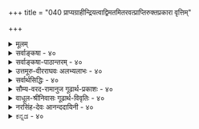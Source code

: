 +++
title = "040 प्राप्यग्राहीन्द्रियत्वाद्विमतमितरवत्प्राप्तिरुक्तप्रकारा वृत्तिम्"

+++
<details><summary>मूलम्</summary>

प्राप्यग्राहीन्द्रियत्वाद्विमतमितरवत्प्राप्तिरुक्तप्रकारा वृत्तिं दृष्टेर्निरुन्धे विरलपटनयादम्बुकाचादिरच्छः ।  
नो चेद्गृह्येत योग्यं सममिह निखिलं निष्फले छादकादौ स्थैर्ये तद्योग्यभावो न हि गलति समा सन्ततिस्त्वन्मतेऽपि ॥ ४० ॥
</details>

<details><summary>सर्वाङ्कषा - ४०</summary>

इन्द्रियाणि आप्यायकभूतद्वारा वस्तुना संबद्धानि गृह्णन्तीत्युक्तम् । अतः तानि **प्राप्यकारीणि** = प्राप्य स्वग्राह्यवस्तुना सह संबध्य **कारीणि** = **कार्यकारीणि** = ज्ञानजनकानि इति सिद्धम् । बौद्धास्तु चक्षुरिन्द्रियम्, श्रोत्रेन्द्रियं द्वयमात्रम् अप्राप्यकारि, इतराणि तु प्राप्यकारीणि इति वदन्ति । न हि चक्षुरिन्द्रियस्य बहिर्विद्यमानस्य च वस्तुनः कश्चन संबन्धो दृश्यते । आप्यायकभूतद्वारा संबन्धोऽस्तीति कथनं प्रतारणमात्रम् । साक्षात् संबन्धस्याभावे, परंपरासंबन्धस्य नियामकत्वे परंपरया सर्वं संबद्धमिति सर्वग्रहणप्रसङ्गः । अतः चक्षुरिन्द्रियं न प्राप्यकारि, किन्तु **अप्राप्यकारि** = असंबध्य ज्ञानज्ञानकम् । एवं श्रोत्रेन्द्रियमपि । एतत्तु समनन्तरश्लोके विचार्यते । ननु यदि चक्षुरिन्द्रियम् अप्राप्यकारि, तर्हि पृष्ठदेशस्थम्, कुड्यादिना व्यवहितं सर्वमपि चक्षुरिन्द्रियं गृह्णीयात् इति चेत्, न, चक्षुराभिमुख्यस्य प्रयोजकत्वात् । न ह्याभिमुख्यमात्रं संबन्धरूपं भवेत्, अन्धानां पुरतः वस्तुनस्सत्त्वेऽपि अग्रहणात्, नैरन्तर्यस्यैव संबन्धरूपत्वात् । नैरन्तर्यं तु विषयचक्षुरिन्द्रिययोः कदापि न 



T 

40. 

[[83]]

[ इन्द्रियाणां प्राप्यकारित्वम् ] 

प्राप्यग्राहीन्द्रियत्वात् विमतमितरवत् प्राप्तिरुक्तप्रकारा, 

वृत्तिं दृष्टेर्न रुन्धे विरलपटनयादम्बुकाचादिरच्छः । 

नो चेत् गृह्येत योग्यं सममिह निखिलं निष्फले छादकादौ 



स्थैर्ये तद्योग्यभावो न हि गलति, समा सन्ततिस्त्वन्मतेऽपि ॥40॥ 

संभवि, चक्षुष एवाघातप्रसङ्गात् । अतः चक्षुरिन्द्रियमप्राप्यकारि इति मतं निराकरोति - प्राप्यग्राहीत्यादि । **विमतम्** = चक्षुरिन्द्रियॅम् प्राप्यकारि, इन्द्रियत्वात्, **इतरवत्** = त्वगादीन्द्रियवत् । न हि त्वगिन्द्रियं स्वासंबद्धं गृह्णाति । तद्वदेव चक्षुरिन्द्रियमपि स्वासंबद्धं कथं गृह्णीयात् ? अतः चक्षुरिन्द्रियं प्राप्यकारि ॥ 

ननु त्वन्मते वैशेषिकमत इव चक्षुषः तैजसत्वानङ्गीकारात्, प्रसरणं न संभवि । कथं तर्हि विषयेण संबन्धः? चक्षुरिन्द्रियाप्यायकभूतस्य तेजसः प्रसरणसत्त्वात्, तद्द्वारा विषयसंबन्धः प्रत्यक्षकारणं भवति इति चेत्; परंपरासंबन्धस्य प्रत्यक्षनियामकत्वेऽनियमप्रसङ्गस्य कथितत्वात् । अतः चक्षुषः कथं प्राप्यकारित्वमित्यत्राह - प्राप्तिरित्यादि । प्राप्तिर्नाम, **उक्तप्रकारा** = वृत्तिराप्यायनार्थैर्भूतैः जातः प्रसर्प एव विषयेन्द्रियसंबन्धपदस्यार्थः पूर्वश्लोके उक्तः । तथा च नायं परंपरासंबन्धः, किन्तु विलक्षणः इन्द्रियवृत्तिरूपः पदार्थः । अतः साक्षात्संबन्ध एव सः इति भावः । ननु जलान्तर्विद्यमानं वस्तु चक्षुषा गृह्यते । एवं स्वच्छस्फटिकादिना अन्तरितं वस्त्वपि चक्षुषा गृह्यते । अत्र आप्यायकभूतस्य तेजसः प्रसरणं कथं भवेत् । स्पर्शवतां द्रव्याणां सप्रतिघत्वनियमात् जलान्तः, स्फटिकान्तर्वा तेजसः प्रसरणासंभवादित्यत्राह - वृत्तिमित्यादि । **अच्छः** = स्वच्छः **अम्बुकाचादिः** =जलंब् स्फटिकादिश्च, विरलपटनयात् विरलतन्तुसंयोगजन्यवस्त्रन्यायेन **दृष्टेः** = चक्षुरिन्द्रियस्य **वृतिं** = वृत्त्याख्यं चक्षुर्व्यापारम्, न रुन्धेन प्रतिरुणद्धि । यत्र वस्त्रे तन्तुसंयोगाः नातिनिबिडा भवन्ति, तादृशं वस्त्रं सूर्यप्रकाशादिकं न संपूर्णतया प्रतिरुणद्धीति प्रत्यक्षसिद्धम् । तद्वत् जलादावपि तेजःप्रसरणं नासंभवि । किं बहुना ! अतिरिक्तावयविवादे, अवयवावयविनोः स्पर्शवत्त्वेऽपि एकदेशावच्छेदेनावस्थानं सप्रतिघत्वाभावश्च अङ्गीक्रियते । अनुभवानुरोधात्तथात्वमित्यादिकं प्रकृतेऽपि समानम् । प्रतप्ते जले औष्ण्योपलब्ध्या, तेजःकणानां सूक्ष्माणां जले प्रवेशस्यावश्यकत्वाज्जलादौ आप्यायकतेजः प्रसरणे विरोधाभावात् । स्फटिकद्रव्यं तु विलक्षणं प्रकाशप्रसरणं न प्रतिरुणद्धीति वस्तुस्वभावाधीनम् । अतः इन्द्रियवृत्तेः प्रसरणस्य नासंभवः ॥ 

एवमनङ्गीकारेऽनिष्टमापादयति – नो चेदित्यादि । नो **चेत्** = यदि चक्षुरिन्द्रियम् अप्राप्यकार्येव स्यात् तदा, **इह** =अस्मिन् विषये **छादकादौ** = आच्छादककुड्यादौ **निष्फले** = प्रत्यक्षनिरोधनाक्ष सति **योग्यम्** = चक्षुर्ग्रहणयोग्यंम् **निखिलम्** = समस्तमपि **समम्** = युगपदेव गृह्येत । यदि चक्षुरिन्द्रियम् अप्राप्यकारि, तर्हि पृष्ठभागस्थितमपि गृह्णीयात् । आभिमुख्यमावश्यकमित्युक्तं किं विस्मृतमिति चेत्, तर्हि; चक्षुषः पुरतः विद्यमानस्य, कुड्यादिना, कवाटादिना वा आच्छादने जातेऽपि आभिमुख्यस्यानपायात् अग्रहणं न समर्थयितुं शक्यम् । सिद्धान्ते तु इन्द्रियवृत्तेः तैः निरोधात् न ग्रहणम् । तन्मते तु आभिमुख्यमात्रस्यैव प्रयोजकत्वेनाग्रहणं

[[84]]

I 

न सूपपादम् । अतः चक्षुरिन्द्रियमपि प्राप्यकार्येव । अथवा **समम्** = चक्षुषः पुरतो विद्यमानं पिहितम् अपिहितं द्वयमपि समानतया गृह्येत, आभिमुख्यस्यानपायात् । ननु तत्तद्योग्यतैव तत्तदिन्द्रियग्रहणे हेतुरिति वदतां भवतामिव, कवाटादिना पिधाने योग्यतैव नश्यतीति वदामः । अतः समं न गृह्येतेति नानुपपत्तिरिति चेत्, योग्यता यदि नष्टा, तर्हि पुनः कवाटोद्घाटने कथं गृह्येत ? वस्तूनां क्षणिकत्वात्, तत्तत्क्षणे योग्यतायाः नाशः, पुनरुत्पत्तिर्वा संगच्छेतेति चेत्तत्राह - स्थैर्य इत्यादि । वस्तूनां क्षणिकत्वस्य पूर्वमेव निराकृतत्वेन स्थैर्यसिद्ध्या न तद्वक्तुं शक्यम् । वस्तूनां स्थैर्ये **तद्योग्यभावः** = तत्तदिन्द्रियग्रहणयोग्यत्वम्, न हि **गलति** =न ह्यपैति । अत एव वयं वस्तूनां क्षणिकत्वं वदाम इति चेत्, तत्तु निराकृतमित्युक्तम् । वैभवेनापि वदामः **त्वन्मतेऽपि** = क्षणिकवादेऽपि सन्ततिः **समा=सदृश्येव** = एकरूपैव । घटादेः मुद्गराघातादिना पूर्वघटसन्तानविसदृशसन्तानारंभः अङ्गीक्रियते । न ह्येवमत्र कवाटपिधानादिना चक्षुर्ग्रहणयोग्यघटसन्ताननाशपूर्वकं चक्षुर्ग्रहणायोग्यविसदृशघटक्षणारंभहेतुः कश्चिदृश्यते । न च कवाटपिधानक्रियैव विसदृशसन्तानारंभहेतुः स्यादिति वक्तुं शक्यम्; दूरे जायमानायाः क्रियायाः विषयस्य च संबन्धलेशस्याप्यभावात् । असंबध्यापि किञ्चित्कारित्वे अव्यवस्थाप्रसङ्गात् । पिधानापसरणे पुनरग्रहणप्रसङ्गात् । योग्यक्षणोत्पत्तिहेतोरन्यस्यादर्शनात् । दूरतो वर्तमानस्य पुरुषस्यापेक्षया यदि योग्यता नष्टा, तर्हि स एव विषयः समीपस्थेन तदानीमेव गृह्यते किल! तत् कथमुपपद्येत, योग्यताया नष्टत्वात् । पुरुषापेक्षयापि योग्यता यदि भिद्येत, तर्हि न किञ्चिदपि सुनिरूपं स्यात् । अतः चक्षुरिन्द्रियस्य प्राप्यग्राहित्वाङ्गीकारमन्तरा निर्वाहासंभवात् चक्षुरिन्द्रियमपि प्राप्यग्राहि ॥ 

वस्तुतस्तु - 'प्राप्यकारीणि' इत्यस्य इन्द्रियं स्वयं वा आप्यायकभूतद्वारा वा विषयेण संबद्धं सत् विषयं गृह्णाति इत्येवार्थः बौद्धानां विवक्षितः । घ्राणरसनत्वगिन्द्रियाणि हि स्वसंबद्धानेव विषयान् गृह्णन्तीत्यनुभवसिद्धम् । अतस्तानि प्राप्यकारीणि । परन्तु घ्राणादीनि विषयदेशं प्रति न गच्छन्ति, किन्तु विषया एवेन्द्रियदेशमागत्येन्द्रियसंबद्धा भवन्ति । एतादृशो विषयसंबन्धः चक्षुः श्रोत्रयोरपि समानः अथापि प्रतिफलनरूपस्संबन्धः चक्षुरिन्द्रिये, न तु साक्षाद्विषयसंबन्धः असंभवात् । श्रोत्रेन्द्रियमपि उत्पन्नं शब्दं तथैव न गृह्णाति । वीचीतरङ्गन्यायेन स्वदेशमागतं तत्सदृशमेव शब्दं गृह्णातीत्यभिप्रायेण तयोः अप्राप्यकारित्वम् उच्यते तैः, न तु विषयसंबन्धमन्तरैव चक्षुः श्रोत्रे स्वविषयं गृह्णीत इत्यर्थः । शब्दः दूरे उत्पन्नः वीचीतरङ्गन्यायेन श्रोत्रदेशमागतः श्रोत्रसंबद्धः तेन गृह्यते । एवं चक्षुरिन्द्रियमपि, बहिः अप्रसरदेव छायारूपेणागतं विषयं गह्णाति । एतदर्थमेव विषयाभिमुख्यमपेक्ष्यते । कुड्यादिना व्यवधाने छायापतनस्यासंभवान्न ग्रहणम् । अतश्च अप्राप्यकारि इत्यस्यासंबद्ध्य कारीति नार्थः । किन्तु बहिः अप्रसृत्य करोतीतिमात्रमर्थः । नवीनभौतिकविज्ञानमप्येवमेव वदतीति ज्ञेयम् । आचार्यैस्तर्हि कथमेवमभिधानमिति चेत्, आचार्याः खलु अद्यतन - भौतिकविज्ञानिन इव भौतिकविज्ञानप्रयोगपरिशोधनादिभिर्नैतादृशानर्थान् निरूपयन्ति । किन्तु, तदानीन्तनसंप्रदायाद्यनुरोधेनैवैवं प्रतिपादयन्ति । अतश्च तदानीं बौद्धैरुक्तयोः प्रक्रिययोस्तदानीं तथात्वात्, तत्खण्डनपरन्यायवार्तिकाद्यनुरोधेन तथाभिधानमिति न कश्चन विरोधः ॥ ४० ॥
</details>


<details><summary>सर्वाङ्कषा-पाठान्तरम् - ४०</summary>

इन्द्रियाणि आप्यायकभूतद्वारा वस्तुना संबद्धानि गृह्णन्तीत्युक्तम्‌ । अतः तानि प्राप्यकारीणिच = प्राप्य स्वग्राह्यतस्तुना सह संबध्य कारीणि = कार्यकारीणि = ज्ञानजनकानि इति सिद्धम्‌ । बौद्धास्तु चक्षुरिन्द्रियम्‌, श्रोत्रेन्द्रियं द्वयमात्रम्‌ अप्राप्यकारि, इतराणि तु प्राप्यकारीणि इति वदन्ति । न हि चक्षुरिन्द्रियस्य बहिर्विद्यमानस्य च वस्तुनः कश्चन संबन्धो दृश्यते । आप्यायकभूतद्वारा संबन्धोऽस्तीति कथनं प्रतारणमात्रम्‌ । साक्षात्‌ संबन्धस्याभावे, परंपरासंबन्धस्य नियामकत्वे परंपरया सर्वं संबद्धमिति सर्वग्रहणप्रसङ्गः । अतः चक्षुरिन्द्रियं न प्राप्यकारि, किन्तु अप्राप्यकारि = असंबध्य ज्ञानज्ञानकम्‌ । एवं श्रोत्रेन्द्रियमपि । एतत्तु समनन्तरश्लोके विचार्यते । ननु यदि चक्षुरिन्द्रियम् अप्राप्यकारि, तर्हि पृष्ठदेशस्थम्‌, कुड्यादिना व्यवहितं सर्वमपि चक्षुरिन्द्रियं गृह्णीयात्‌ इति चेत्‌, न, चक्षुराभिमुख्यस्य प्रयोजकत्वात्‌ । न ह्याभिमुख्यमात्रं संबन्धरूपं भवेत्‌, अन्धानां पुरतः वस्तुनस्सत्त्वेऽपि अग्रहणात्‌, नैरन्तर्यस्यैव संबन्धरूपत्वात्‌ । नैरन्तर्यं तु विषयचक्षुरिन्द्रिययोः कदापि न संभवि, चक्षुष एवाघातप्रसङ्गात्‌ । अतः चक्षुरिन्द्रियमप्राप्यकारि इति मतं निराकरोति - प्राप्यग्राहीत्यादि । विमतम्‌ = चक्षुरिन्द्रियं प्राप्यकारि, इन्द्रियत्वात्‌, इतरवत्‌ = त्वगादीन्द्रियवत्‌ । न हि त्वगिन्द्रियं स्वासंबद्धं गृह्णाति । तद्वदेव चक्षुरिन्द्रियमपि स्वासंबद्धं कथं गृह्णीयात्‌? अतः चक्षुरिन्द्रियं प्राप्यकारि ॥   
ननु त्वन्मते वैशेषिकमत इव चक्षुषः तैजसत्वानङ्गीकारात्‌, प्रसरणं न संभवि । कथं तर्हि विषयेण संबन्धः? चक्षुरिन्द्रियाप्यायकभूतस्य तेजसः प्रसरणसत्त्वात्‌, तद्द्वारा विषयसंबन्धः प्रत्यक्षकारणं भवति इति चेत्‌; परंपरासंबन्धस्य प्रत्यक्षनियामकत्वेऽनियमप्रसङ्गस्य कथितत्वात्‌ । अतः चक्षुषः कथं प्राप्यकारित्वमित्यत्राह - प्राप्तिरित्यादि । प्राप्तिर्नाम, उक्तप्रकारा = वृत्तिराप्यायनार्थैर्भूतैः जातः प्रसर्प एव विषयेन्द्रियसंबन्धपदस्यार्थः पूर्वश्लोके उक्तः । तथा च नायं परंपरासंबन्धः, किन्तु विलक्षणः इन्द्रियवृत्तिरूपः पदार्थः । अतः साक्षात्संबन्ध एव सः इति भावः । ननु जलान्तर्विद्यमानं वस्तु चक्षुषा गृह्यते । एवं स्वच्छस्फटिकादिना अन्तरितं वस्त्वपि चक्षुषा गृह्यते । अत्र आप्यायकभूतस्य तेजसः प्रसरणं कथं भवेत्‌ । स्पर्शवतां द्रव्याणां सप्रतिघत्वनियमात्‌ जलान्तः, स्फटिकान्तर्वा तेजसः प्रसरणासंभवादित्यत्राह - वृत्तिमित्यादि । अच्छः = स्वच्छ: अम्बुकाचादिः = जलं स्फटिकादिश्च, विरलपटनयात्‌ विरलतन्तुसंयोगजन्यवस्त्रन्यायेन दृष्टेः = चक्षुरिन्द्रियस्य वृत्तिं = वृत्त्याख्यं चक्षुर्व्यापारम्‌, न रुन्धे = न प्रतिरुणद्धि । यत्र वस्त्रे तन्तुसंयोगाः नातिनिबिडा भवन्ति, तादृशं वस्त्रं सूर्यप्रकाशादिकं न संपूर्णतया प्रतिरुणद्धीति प्रत्यक्षसिद्धम्‌ । तद्वत् जलादावपि तेजःप्रसरणं नासंभवि । किं बहुना! अतिरिक्तावयविवादे, अवयवावयविनोः स्पर्शवत्त्वेऽपि एकदेशावच्छेदेनावस्थानं सप्रतिघत्वाभावश्च अङ्गीक्रियते । अुभवानुरोधात्तथात्वमित्यादिकं प्रकृतेऽपि समानम्‌ । प्रतप्ते जले औष्ण्योपलब्ध्या, तेजःकणानां सूक्ष्माणां जले प्रवेशस्यावश्यकत्वाज्जलादौ आप्यायकतेजःप्रसरणे विरोधाभावात्‌ । स्फटिकद्रव्यं तु विलक्षणं प्रकाशप्रसरणं न प्रतिरुणद्धीति वस्तुस्वभावाधीनम्‌ । अतः इन्द्रियवृत्तेः प्रसरणस्य नासंभवः ॥   
एवमनङ्गीकारेऽनिष्टमापादयति - नो चेदित्यादि । नो चेत्‌ = यदि चक्षुरिन्द्रियम्‌ अप्राप्यकार्येव स्यात्‌ तदा, इह = अस्मिन्‌ विषये छादकादौ = आच्छादककुड्यादौ निष्फले = प्रत्यक्षनिरोधनाक्षमे सति योग्यम्‌ = चक्षुर्ग्रहणयोग्यं निखिलम्‌ = समस्तमपि समम्‌ = युगपदेव गृह्येत । यदि चक्षुरिन्द्रियम्‌ अप्राप्यकारि, तर्हि पृष्ठभागस्थितमपि गृह्णीयात्‌ । आभिमुख्यमावश्यकमित्युक्तं किं विस्मृतमिति चेत्‌, तर्हि; चक्षुषः पुरतः विद्यमानस्य, कुड्यादिना, कवाटादिना वा आच्छादने जातेऽपि आभिगुख्यस्यानपायात्‌ अग्रहणं न समर्थयितुं शक्यम्‌ । सिद्धान्ते तु इन्द्रियवृत्तेः तैः निरोधात्‌ न ग्रहणम्‌ । तन्मते तु आभिमुख्यमात्रस्यैव प्रयोजकत्वेनाग्रहणं न सूपपादम्‌ । अतः चक्षुरिन्द्रियमपि प्राप्यकार्येव । अथवा समम्‌ = चक्षुषः पुरतो विद्यमानं पिहितम्‌ अपिहितं द्वयमपि समानतया गृह्येत, आभिमुख्यस्यानपायात्‌ । ननु तत्तद्योग्यतैव तत्तदिन्द्रियग्रहणे हेतुरिति वदतां भवतामिव, कवाटादिना पिधाने योग्यतैव नश्यतीति वदामः । अतः समं न गृह्येतेति नानुपपत्तिरिति चेत्‌, योग्यता यदि नष्टा, तर्हि पुनः कवाटोद्धाटने कथं गृह्येत? वस्तूनां क्षणिकत्वात्‌, तत्तत्क्षणे योग्यतायाः नाशः, पुनरुत्पत्तिर्वा संगच्छेतेति चेत्तत्राह - स्थैर्य इत्यादि । वस्तूनां क्षणिकत्वस्य पूर्वमेव निराकृतत्वेन स्थैर्यसिद्ध्या न तद्वक्तुं शक्यम्‌ । वस्तूनां स्थैर्ये तद्योग्यभावः = तत्तदिन्द्रियग्रहणयोग्यत्वम्‌, न हि गलति = न ह्यपैति । अत एव वयं वस्तूनां क्षणिकत्वं वदाम इति चेत्‌, तत्तु निराकृतमित्युक्तम्‌ । वैभवेनापि वदामः त्वन्मतेऽपि = क्षणिकवादेऽपि सन्ततिः समा = सदृश्येव = एकरूपैव । घटादेः मुद्गराघातादिना पूर्वघटसन्तानविसदृशसन्तानारंभः अङ्गीक्रियते । न ह्येवमत्र कवाटपिधानादिना चक्षुर्ग्रहणयोग्यघटसन्ताननाशपूर्वकं चक्षुर्ग्रहणायोग्यविसदृशघटक्षणारंभहेतुः कश्चिद्दृश्यते । न च कवाटपिधानक्रियैव विसदृशसन्तानारंभहेतुः स्यादिति वक्तुं शक्यम्‌; दूरे जायमानायाः क्रियायाः विषयस्य च संबन्धलेशस्याप्यभावात्‌ । असंबध्यापि किञ्चित्कारित्वे अव्यवस्थाप्रसङ्गात्‌ । पिधानापसरणे पुनरग्रहणप्रसङ्गात्‌ । योग्यक्षणोत्पत्तिहेतोरन्यस्यादर्शनात्‌ । दूरतो वर्तमानस्य पुरुषस्यापेक्षया यदि योग्यता नष्टा, तर्हि स एव विषयः समीपस्थेन तदानीमेव गृह्यते किल! तत्‌ कथमुपपद्येत, योग्यताया नष्टत्वात्‌ । पुरुषापेक्षयापि योग्यता यदि भिद्येत, तर्हि न किञ्चिदपि सुनिरूपं स्यात्‌ । अतः चक्षुरिन्द्रियस्य प्राप्यग्राहित्वाङ्गीकारमन्तरा निर्वाहासंभवात्‌ चक्षुरिन्द्रियमपि प्राप्यग्राहि ॥   
वस्तुतस्तु - 'प्राप्यकारीणि' इत्यस्य इन्द्रियं स्वयं वा आप्यायकभूतद्वारा वा विषयेण संबद्धं सत्‌ विषयं गृह्णाति इत्येवार्थः बौद्धानां विवक्षितः । घ्राणरसनत्वगिन्द्रियाणि हि स्वसंबद्धानेव विषयान्‌ गृह्णन्तीत्यनुभवसिद्धम्‌ । अतस्तानि प्राप्यकारीणि । परन्तु घ्राणादीनि विषयदेशं प्रति न गच्छन्ति, किन्तु विषया एवेन्द्रियदेशमागत्येन्द्रियसंबद्धा भवन्ति । एतादृशो विषयसंबन्धः चक्षुःश्रोत्रयोरपि समानः । अथापि प्रतिफलनरूपस्संबन्धः चक्षुरिन्द्रिये, न तु साक्षाद्विषयसंबन्धः असंभवात्‌ | श्रोत्रेन्द्रियमपि उत्पन्नं शब्दं तथैव न गृह्णाति । वीचीतरङ्गन्यायेन स्वदेशमागतं तत्सदृशमेव शब्दं गृह्णातीत्यभिप्रायेण तयोः अप्राप्यकारित्वम्‌ उच्यते तैः, न तु विषयसंबन्धमन्तरैव चक्षुःश्रोत्रे स्वविषयं गृह्णीत इत्यर्थः । शब्दः दूरे उत्पन्नः वीचीतरङ्गन्यायेन श्रोत्रदेशमागतः श्रोत्रसंबद्धः तेन गृह्यते । एवं चक्षुरिन्द्रियमपि, बहिः अप्रसरदेव छायारूपेणागतं विषयं गह्णाति । एतदर्थमेव विषयाभिमुख्यमपेक्ष्यते । कुड्यादिना व्यवधाने छायापतनस्यासंभवान्न ग्रहणम्‌ । अतश्च अप्राप्यकारि इत्यस्यासंबद्ध्य कारीति नार्थः । किन्तु बहिः अप्रसृत्य करोतीतिमात्रमर्थः । नवीनभौतिकविज्ञानमप्येवमेव वदतीति ज्ञेयम्‌ । आचार्यैस्तर्हि कथमेवमभिधानमिति चेत्‌, आचार्याः खलु अद्यतनभौतिकविज्ञानिन इव भौतिकविज्ञानप्रयोगपरिशोधनादिभिर्नैतादृशानर्थान्‌ निरूपयन्ति । किन्तु, तदानीन्तनसंप्रदायाद्यनुरोधेनैवैवं प्रतिपादयन्ति । अतश्च तदानीं बौद्धैरुक्तयोः प्रक्रिययोस्तदानीं तथात्वात्‌, तत्खण्डनपरन्यायवार्तिकाद्यनुरोधेन तथाभिधानमिति न कश्चन विरोधः ॥ ४० ॥
</details>


<details><summary>उत्तमूरु-वीरराघवः अलभ्यलाभः - ४०</summary>

पूर्वश्लोके वृत्तिद्वारा करणत्वमुक्तम्; तद्विषयाक्षेपपरिहारायाह प्राप्येत्यादि । विमतं – प्राप्य ग्राहित्वविवादास्पदं चक्षुरादीन्द्रियं प्राप्यग्राहि - विषयं प्राप्य, विषयसंबन्धार्हवृत्तिमत् सदेवरूपशब्दादिग्राहकम् इन्द्रियत्वात्, त्वगिन्द्रियवत् । कथं देहस्थमिन्द्रियं विषयं बहिष्ष्ठं प्राप्नुयादिति चेत् - प्राप्तिः उक्तरीत्या वृत्तिद्वारा स्यात् । ननु वृत्तेरपेक्षायाम्, अम्बुकाचाद्यन्तरितं न गृह्येत, तस्य वृत्तिरोधकत्वात्, अत एवोक्तमप्राप्यग्रहणम्, ''काचाभ्रपटलस्फटिकान्तरितोपलब्धेः'' (न्या. द. ३.१.४४) इति, तत्राह वृत्तिमिति । 'न रुन्धे' इति पाठो युक्तः, न तु 'निरुन्धे' इति । दृष्टेः - इन्द्रियस्य (चक्षुषः) वृत्तिं - प्रसरम् अम्बुप्रभृतिद्रव्यं न प्रतिहन्ति । स्वच्छद्रव्यत्वात् तत्र प्रवेशो भवतीति भावः । नो चेत् - प्रतिरोधकत्वमेवेति अप्राप्यग्राहित्वस्वीकारे, योग्यं – प्रत्यक्षयोग्यं निखिलं कुड्यादिव्यवहितं विप्रकृष्टञ्चापि, समम् व्यवधानादिरहितद्रव्याविशेषं तदैव गृह्येत । तदुक्तम्, (न्या-द-३-१-४५) ''कुड्यान्तरितानुपलब्धेरप्रतिषेधः'' इति । एवं यत् पूर्वं गृहीतं पश्चात् छन्नम्, तदपि समं - पूर्ववदेव गृह्येन । अतः काचादिकं न रोधकम्, कुढ्यादिकं रोधकमिति व्यवस्था स्वीकार्या । ननु व्यकधानकाले योग्यत्वमपेति; अतो न गृह्य; इति चेन्न - वस्तुनः स्थिरत्वात्, तद्योग्यताऽपि हि न गलति; स्थिरैवेति । अन्येन तस्य तदैव दृश्यमानत्वाच्च न तदपगमः सुवचः । क्षणभङ्गपक्षेऽप्ययोग्यत्वं दुर्वचम्, योग्यपूर्वक्षणादयोग्यक्षणोत्पत्तौ मानाभावात् । तदाह समेति । समानसंततिरेव हि भवितुमर्हतीति श्लोकार्थः । क्रमयौगपद्येति । एतद्विवरणमिह 'ननु उन्मिषितमात्नं चश्रुः' इत्यादिवाक्ये भविष्यति । असंबन्धेति । अत्र सर्वत्र संबन्धपदस्थाने संबद्धपदं युक्तम् । अतिप्रसंग इति । असंबद्धस्यापि ग्रहणेष्टौ व्यवहितमपि गृह्येतेति अतिप्रसंगः स्यात् । नन्विदमतिप्रसंगापादनं संबद्धस्य सर्वस्य ग्रहणमिति पक्षेऽपि समम्, संबद्धस्याप्ययोग्यस्याग्रहणादिति चेत् - न तत्; योग्यं सत् यत् यत् अन्वितं - संबद्धे तद्ग्रहस्यैवेष्टत्वात् । ननु घटे गृह्यमाणे तद्गतरूपादिकमपि गृह्यते; न हि रूपादिनेन्द्रियस्य संबन्धोऽस्ति इत्यत्राह गृहीतस्येति । यद्यत् गृहीतम्, तत्रतत्र संबन्धोऽस्ति । स च संयोगो वा संयुक्ताश्रितत्वं वेति साक्षात्परम्परासाधारणः । अत एवाव्यभिचारात्; अन्यथा व्यभिचारात् । योग्यमयोग्यं सर्वमपि, संबद्धञ्चेत्, ग्राह्यमिति तु न; व्यभिचारादित्यर्थः । ननु प्राप्यग्राहीत्यस्य प्राप्य - संबध्य वस्तुज्ञानजनकमित्यर्थः, कर्मेन्द्रिये च न ज्ञानजनकत्वमिति व्यभिचार इत्यत्राह नात्रेति । व्यापारेण स्पृष्टेः - स्पर्शपूर्वकव्यापारस्येति यावत् । स्वसंबद्धविषयकक्रियाहेतुत्वं साध्यम् । क्रिया च क्वचित् ज्ञानं क्वचिदन्यो व्यापार इति भावः । यद्वा बाह्येति । बाह्यात्वे सति ज्ञानेन्द्रियत्वं हेतुः । मनसि कर्मेन्द्रिये च व्यभिचारवारणाय क्रमेण बाह्यज्ञानपदे । पद्मेति । पद्मदलानां शतम् एकोपर्यन्यदिति निक्षिप्य सूच्या वेधे क्रियमाणे युगपद्वेध इति प्रतीतिरस्ति । वस्तुतस्तत्र क्रमेणैव वेधः, तद्वत् । वाद्यन्तरेति । देशकालनैरन्तर्येणोत्पत्तिरिति प्राक् बुद्वोक्तम् । विषयस्य चक्षुषि प्रवेश इति च कैश्चित् । प्रमाणत इति । व्यवहितदर्शनमेव प्रमाणम् । तेन चक्षुरादिकं प्राप्यग्राहीत्यनुमानबाध इत्यर्थः । यदि प्राप्यग्राहि स्यात् व्यवहितग्राहि न स्यादिति न तर्कः । यथावत् प्रसरः पूर्णप्रसरः तदभावः पटतन्तुदेशे; रन्ध्रसत्त्वादत्यन्तनिरोधाभावः । परुवकशब्दप्रयोगः अधिकरणसारावलावपि (४-२-१२) भस्त्रिकान्तःपरुवकवदिति । परुवकं स्वच्छद्रव्यनिर्मितकरण्डविशेष इत्यानन्ददायिनी । उपरितनावरणरूपपरिच्छदसद्भावज्ञापनाय संपुटशब्दः । काचादौ छिद्रमस्ति । तत् किञ्चिद्द्रव्यमात्रप्रवेशानुकूलम्, द्रव्यान्तरप्रवेशाननुकूलमिति स्वपक्षः । व्यवहितकिञ्चिद्ग्राहकत्वतदभावौ स्वभाव इति स्वभाववादिपक्षः । काचादौ, रन्ध्राभावेऽपि किञ्चित् प्रवेष्टुं शक्नोतीति केषाच्चित् पक्ष इति पक्षत्रयम् । योग्यं सर्वे ग्राह्यमेवेति पक्षेऽतिप्रसंग उच्यत इति तृतीयपादमवतारयति सर्वत्रेत्यादिना । बाधकमिति पदद्वयम् अतिप्रसंगमित्यस्य विशेषणम् । समं गृह्येतेत्यस्यार्थद्वयमाह अविशेषात् युगपदिति, पूर्वमिवेति च । प्रसङ्गारूढमिति । यत् पूर्वगृहीतं पश्चात् छन्नं तदपि गृह्येतेति प्रसंगोऽप्यत्रेत्यर्थः । बाह्यप्रवेशेति । बाह्यस्याऽऽलोकस्य चक्षुषि प्रवेशेत्यर्थः ॥ ४० ॥
</details>


<details><summary>सर्वार्थसिद्धिः - ४०</summary>

यदुक्तं "वृत्त्याऽक्ष्यादेर्दवीयःप्रमितिजनकतेति, तत्र बाह्यैरेवमुच्यते - वृत्तिप्रसरणे क्रमयौगपद्यविकल्पायोगाद्दूर-स्थविषया प्राप्तिर्न भवतीति; अतो यद्रूपग्राहकं यच्छब्दग्राहकमिन्द्रियं तदप्राप्यग्राहि यथा मन इति; तत्र तावत् प्रत्यनुमानमाह - प्राप्येति ॥ ननु गृह्यमाणस्य वर्तमानक्षणस्य पूर्वक्षणवर्तीन्द्रियसंबन्धायोगादिन्द्रियान्तराणामप्यसंबन्धग्राहकतया साध्यविकलो दृष्टान्तः । मैवम् ; क्षणभङ्गकुसृतेः प्रागेव निरासात् ॥  
अतिप्रसङ्गोऽसंबन्धग्रहणे स्यात्समं त्विदम् । संबन्धग्रहणेऽपीति न सद्योग्यान्वितग्रहात् ॥  
गृहीतस्येष्यते कश्चित्संबन्धो व्यभिचारतः । न संबन्धस्य सर्वस्य ग्रहणं व्यभिचारतः ॥  
नात्र कर्मेन्द्रियैरनैकान्त्यम्, यथास्वं व्यापारेण स्पृष्टेर्ग्राहिशब्देन विवक्षितत्वात् ; तस्य च सर्वत्र प्राप्तविषयत्वात् । न च मनसा, तस्यापि बाह्येन्द्रिभयद्वारा बहिर्विषयप्राप्तेः ; यद्वा बाह्यज्ञानेन्द्रियत्वादिति मनःकर्मेन्द्रियव्यवच्छेदः । ननु उन्मिषितमात्रं चक्षुश्चन्द्रं गमयति । न चैकस्मिन्क्षणे तावान्देशो वृत्त्या लङ्घयितुं क्षमः । क्रमे तु प्रतिपरमाण्ववच्छेदं विलम्ब्य गमनात् प्रतीतिरपि विलम्बेत, दूरासन्नग्रहणकालतारतम्यं च स्यात् । मैवम् ; उदयत्येव सवितरि सकलदिग्व्यापिन्यां प्रभायामिव इन्द्रियवृत्तेस्तादृशवेगातिशयस्याविस्मयनीयतया पद्मपत्रशतवेधनीत्या यौगपद्याभिमानोपपत्तेः । ननु सिद्धे गमने यौगपद्याभिमानकॢप्तिः, नात्र तत्सिध्यतीति चेन्न; स्वाभ्युपगतसाम्यात् । बुद्धिसन्ततेश्शरीरान्तरगमनं दीपालोकादिगमनं च दृष्टं कल्प्यं वा ? नाद्यः, त्वयाऽप्यनभ्युपगमात् । द्वितीये तु तथेहापि किं न स्यात् ? न देहान्तरादौ गतिः प्राप्तिर्वा । किंतु तत्रतत्र देशकालनैरन्तर्येणोत्पत्तिमात्रमिति चेत्तथेहापि त्वया कल्प्यताम्; अविशेषात् । ननु प्राप्तिः कल्प्या, तदभावस्त्वनुपलम्भमात्रेण सिध्यतीति चेन्न ; योग्यानुपलब्धेरभावात् । अतीन्द्रियस्य हि प्राप्तिरपि तथैव । अतो नात्र बाधशङ्का । ननु दूरस्थत्वाद्विषयेन्द्रिययोः प्राप्तिर्बाधितेत्यत्राह -प्राप्तिरिति । वृत्तिद्वारेति शेषः । उक्तप्रकारेति पुनरनुवचनं वाद्यन्तरोक्तप्राप्तिप्रकारनिरासार्थम् । अथापि क्वचिद्व्यवहितग्रहणदर्शनात्प्रमाणतस्तर्कतश्च बाधः स्यादित्यत्राह - वृत्तिमिति । अच्छः -आलोकाद्यनुप्रवेशानुगुणसन्निवेशवानित्यर्थः । दृश्यते ह्यनाविलसलिलमूलप्रविष्टस्सूर्यालोकः ; तत्रत्यं च तत्प्रतिफलनदीप्तं शिलाविशेषादि । यथावत्प्रसरमत्यन्तनिरोधं च परिहर्तुं विरलपटनिदर्शनम् । अत एव हि तत्राविशदप्रतिभासः । सरन्ध्रत्वे स्फटिकादिषु सलिलगलनादिप्रसक्तिः स्यादिति चेन्न ; आलोकप्र[वे]काशवत्सु सर्वेषु सलिलप्रवेशस्य त्वया दुर्वचत्वात् । अच्छिद्रपरुवकसंपुटस्थगितकर्पूरकस्तूरिकादिगन्धनिस्सरणन्यायाच्च द्रव्यविशेषप्रवेशानुगुणसन्निवेशवत्त्वं काचादेरङ्गीकार्यम् । अप्राप्यग्रहणेऽपि हि कुड्यादिव्यवहितं न ग्राह्यम् ; काचादिव्यवहितं तु ग्राह्यमिति वस्तुस्वभाववैचित्र्यं त्वयाऽपि स्वीकृतम् ।  
नीरन्ध्रेऽप्यम्बुकाचादौ दृक्प्रभादेः प्रवेशनम् । वस्तुस्वभाववैचित्र्यादिति केचित्प्रचक्षते ॥  
सर्वत्र स्वरूपयोग्यत्वायोग्यत्वाभ्यामेव ग्रहणाग्रहणे । तत्र छादकतदभावौ निरर्थकाविति वदतां बाधकं स्वोक्तानुमानस्य विपक्षे बाधकम् । अयस्कान्तनिदर्शनेऽपि छादकनैप्फल्येऽतिप्रसङ्गमभिप्रेत्याह - नो चेदिति । इह योग्यं निखिलं सर्वस्मिन् जगति स्वरूपयोग्यं सर्वे समं गृह्येत - अविशेषाद्युगपदेवेत्यर्थः । आदिशब्देन अतिदूरत्वकालविप्रकर्षादिकं दृष्टान्ततया गृह्णाति । छादकाभावः स्वरूपतस्सहकारी, न तु प्राप्तिविरोधिप्रत्यनीकतयेति चेन्न ; आलोकादिप्राप्तिविरोधिच्छत्रादिन्यायस्यात्रानपायात् । न च यत्रक्वचिच्छादकाभावः सहकुर्यात् ; अतिप्रसङ्गात् । किंतु नयनार्जवदेशे । अयं च नियमः प्राप्तिविरोधिनिवृत्तिरूपतयेति युक्तमुत्पश्य । रूपग्रहणसामग्र्यामेव प्रदीपादिछादकं प्रभाप्रतिघातार्थं दृष्टम् । उन्मीलितनिमीलितचक्षुषः पिठरकावृतदीपप्रभान्यायेन पूर्वप्रसृतनयनप्रभाया विनाशादतिक्रमाद्वा ग्राह्य-ग्रहणाभावः । अत्र गृहीतच्छन्नमपि गृह्येतेति प्रसङ्गारूढम् । तदा सममिति पूर्वमिवेत्यर्थः । तच्च क्षणभङ्गेन योग्यायोग्यभेदकल्पनया परिजिहीर्षतः सर्वलोकप्रसिद्ध्यनुसारिणा स्वमतेनोत्तरमाह - स्थैर्य इति । अयं भावः - छादनदशायां पूर्वगृहीतस्य स्वरूपयोग्यत्वं स्थितं नष्टं वा ? आद्ये कथं न गृह्येत ? प्राप्तेरप्रयोजकत्वात् । द्वितीये नाशकं न दृष्टम् । छादकमेव स्वरूपयोग्यतानाशकमिति चेन्न ; अव्यवाहितदेशस्थैरप्यग्रहप्रसङ्गात् । यं प्रति व्यवधिस्तं प्रति योग्यता नष्टेति चेत्, छादकापगमेऽप्यग्रहप्रसङ्गात् । तदपगमात्पुनरुत्पद्यत इति चेत् ; हन्त ! अदृश्यमानानन्तोत्पत्तिनाशकल्पनात् प्रतिपुरुषनियतानन्तयोग्यताभेदकल्पनाच्च वरं प्रदीपप्रभान्यायेन प्राप्तिविघातकतया छादकसाफल्यस्वीकारः । परपक्षेणाऽपि प्रसङ्गस्थैर्यमाह - समेति । अपिरन्वारोहद्योतकः । क्षणभङ्गपक्षेऽपि योग्यक्षणादयोग्यक्षणोत्पत्तौ कारणक्षणस्य सर्वैरदृष्टस्तत्तत्स्वरूपातिरिक्तश्शक्तिभेदो वा सहकारिभेदो वा कल्प्यः । उभयमपि स्वमतबाधकं दृष्टम् । छादकमेवायोग्यक्षणोत्पादनसहकारीति चेन्न ; अपसिद्धान्तात्, छादकस्य किञ्चित्करत्वानपायात् तोयादिव्यवहितेऽप्यग्रहप्रसङ्गात् छन्नस्य च सर्वादृश्यत्वप्रसङ्गात् नेत्रसन्निकृष्टेन पक्ष्मकरतलादिना दवीयस्तरदिवाकरे क्षणोत्पत्तेरत्यद्भुतत्वाच्च । तस्मादस्मदुक्तमेव छादकसाफल्यम् । उक्तातिप्रसङ्गस्सांख्यादिपक्षेऽपि समः । यदि ह्यहङ्कारविकारयोश्चक्षुश्श्रोत्रयोर्यावद्देशस्थविषयग्राहित्वं दृष्टं तावत्पृथुत्वं तत्तच्छरीरोत्पत्तिसमयसिद्धम्, तत्राधिष्ठानाद्बहिरवस्थितांशो वृत्तिरित्युच्यत इति, तदा निमीलना-द्यवस्थायामपि ग्राहकत्वप्रसङ्गः, प्राप्तेरनपायात् । अथ पृथ्वग्रा संतताऽपि बहिर्वृत्तिर्दीपप्रभान्यायेन विनश्यति ; अत एव छन्नग्रहणाभाव इति; तथात्वेऽप्येकस्यादृश्यमानपृथुत्वाणुत्वाद्यनन्तावस्था, स्वतो भिन्नाभिन्नवृत्त्यंशनाशः, तन्नाशेऽपि स्वरूपावस्थानमित्यादिबहुविधकल्पनापात इति । यत्तु कैश्चिदुच्यते -निष्क्रान्तमात्रमेव चाक्षुषं तेजो बाह्येन बहुदेशव्यापिना चन्द्रसूर्यादिज्योतिषा संवलितं तावत्प्रथिमानमवयविनमारभते, तेन च संबन्धादुन्मिषितस्य दूरस्थग्रहणं दूरासन्नयोर्युगपद्ग्रहणं च सिध्येदिति । तदयुक्तम्, निष्क्रमणकल्पनस्य गुरुत्वात् । अनिष्क्रान्तमेव किं नावयविनमारभेत, आन्तरनिष्क्रमणवद्बाह्यप्रवेशोपपत्तेः ? अपि चास्मिम्पक्षे त्रिभुवनविवरव्यापिना तेजसा सह चाक्षुषतेजस्संवलनात्तेन संबद्धं सर्वं युगपद्भासेत पश्चाद्भागादिस्थितं च । अथार्जवावस्थानमपेक्षणीयमित्युच्येत, तदाऽस्मद्व्याप्तेस्सिद्धत्वात् ; अन्यथा दर्पणतरङ्गादिसन्निधाने स्वमुखादिग्रहणं न स्याम् । किं च निमीलताक्षस्यापि प्राङ्निष्ठ्यूतनयनमहस्संभवबाह्यालोकानुवृ्त्त्या दृश्यदर्शनानुवृत्तिः स्यात् । अतः प्रागुक्तप्रकारैव प्राप्तिरिति ॥ ४० ॥ इति चक्षुरादेः प्राप्यकारित्वम् ॥
</details>


<details><summary>सौम्य-वरद-रामानुज गूढार्थ-प्रकाशः - ४०</summary>

क्रमयौगपद्यविकल्पयोगादिति । विकल्पदूषणग्रस्तत्वादित्यर्थः । एतच्च 'ननु उन्मिषित - इत्यादिना उपरिष्टात् स्फुटीभविष्यति । तथेहापि त्वया कल्प्यतामिति । इन्द्रियवृत्तावपि बुद्धिसन्ततिवत् देशकालनैरन्तर्येणोत्पत्तिस्त्वया कल्प्यतामित्यर्थः । ननु मया देशकालनैरन्तर्येण इन्द्रियवृत्तिकल्पनमस्तु, मा वा? उभयथाऽपि इन्द्रियस्य विषयेण प्राप्तिर्नास्ति, इन्द्रियवृत्तिपरम्परायाः सम्बद्धत्वायोगात्; इन्द्रियाणां प्राप्यकारित्ववादिभिः भवद्भिः प्राप्तिः कल्प्या, अप्राप्तिस्तु अस्माकमनुपलम्भमात्रसिद्धा । तथा च प्राप्तिकल्पनं बाधितमित्यभिप्रायेण चोदयति - ननु इति । तथैवेति । कल्प्येत्यर्थः । वाद्यन्तरेति । नयनरश्मिद्वारा प्राप्तिप्रकारनिरासार्थमित्यर्थः । परुवकम् समुद्गकम् (சொப்பு) । सम्पुटम् मध्यमित्यर्थः । विप्रकर्षादीति । आदिशब्देन तमोव्यासङ्गादिकमुच्यते । छादकतदभावौ निष्फलाविति वदन्तं प्रति तत्रैवातिप्रसङ्ग आपादनीयः । ननु अतिदूरत्वकालविप्रकर्षनैष्फल्यमित्याह - दृष्टान्ततयेति । नतु इति । इन्द्रियाणां प्राप्यकारित्वादिति शेषः । छादकाभावस्य इन्द्रियप्राप्तिविरोधिप्रत्यनीकतया उपयोगे नियामकान्तरमाह - नचेत्यादि । छादकाभावो नयनार्जवदेश एवोपकरोतीत्ययं नियमः तस्य प्राप्तिविरोधिनिवृत्तिरूपतया उपयोगे संभवति । अन्यथा स्वरूपेणैवोपयोगे यत्रकुत्रचित् सतोऽपि छादकाभावस्योपयोगः स्यात् । अतो विरोधिनिवृत्तिरूपतयोपयोग इति युक्तमिति विचारयेत्यर्थः । ननु छादकस्य नयनवृत्तिनिरोधकत्वेन साफल्ये उन्मलिनानन्तरमेव निमीलिनचक्षुषः उन्मीलनदशायां प्रवृत्तायां नयनवृत्तेर्निरोधकत्वाभावेन छादवस्य निष्फलत्वात् विषयग्रहणं स्यादिति शङ्कायां दृष्टान्तशिक्षणपूर्वकं परिहारमाह - रूपेत्यादि । पिठरकम् स्थाली, 'पिठरः स्थाल्युखा कुण्डम्’ इति अमरः । (மிடா)........ विनाशादतिक्रमाद्वा इति मतभेदेन । अत्र = छादकनैष्फल्यनिरारसप्रसङ्गे । अपिशब्दो भिन्नक्रमः, इत्यपीत्यन्वयः । प्रसङ्गारूढम् अतिप्रसङ्गाक्रान्तं छादकनैष्फल्यमिति शेषः । तच्चेति । छादकसमये अयोग्यमेव वस्तूत्पद्यते, तदभावसमये योग्यमेवोत्पद्यते, छादकतदभावकालीनयोः क्षणिकत्वेन भिन्नत्वात् इति अतिप्रसङ्गदूषणं परिहर्तुमिच्छत इत्यर्थः । स्वमतबाधकमिति । क्षणिकत्वेन शक्तिभेदसहकारिसम्पत्त्यनुपपत्तेरिति भावः । सर्वेति । समीपस्थस्यापि अदृश्यत्वप्रसङ्गादिति भावः । अत्यद्भुतत्वादिति । नेत्रसन्निकृष्टकरतलादिछादकेन अतिदूरस्थसूर्याद्युत्पत्तेः असम्भावितत्वादित्यर्थः ॥ ४० ॥
</details>


<details><summary>वाधूल-श्रीनिवासः गूढार्थ-विवृतिः - ४०</summary>

प्राप्यग्राहीति । प्राप्यग्राहित्वानुमानानुग्राहकतर्कमाह अतिप्रसङ्ग इति । प्रतितर्कपराहतिमाशङ्क्य परिहरति समं त्विदमित्यादिना । योग्यान्वितग्रहादिति । न संबद्धं सर्वमिन्द्रियैः गृह्यते; किं तु योग्यमेवेत्यर्थः । अत्र नियामकमाह गृहीतस्येति । कर्मेन्द्रियेषु प्राप्यग्राहित्वं नास्ति, तेषां ग्राहकत्वाभावात् हेतोर्व्यभिचार इत्याशङ्क्याह नेति । यथास्वंव्यापारेणेति । प्राप्यग्राहीत्यत्र ग्राहिशब्देन - ज्ञानं न विवक्षितम्, किं तु व्यापारेण स्पर्शः । ज्ञानमपीन्द्रियाणां व्यापारः,.....अत्रग्राहिशब्दस्वारस्यं मनसः सद्वारकप्राप्तिस्वीकारानौचित्यं च मत्वा हेतोर्विशेषणप्रक्षेपेण व्यभिचारं परिहरति यद्वेति । प्रमाणतस्तर्कतश्चेति । घटादिचाक्षुषज्ञानं प्राप्तिपूर्वकं न भवति, चाक्षुषज्ञानत्वात्, अम्बुकाचादिव्यवहितज्ञानवदिति प्रमाणम् । प्राप्यग्रहणे काचादिव्यवहितं न गृह्येतेति तर्कः ॥ ४० ॥
</details>


<details><summary>नरसिंह-देवः आनन्ददायिनी - ४०</summary>

आक्षेपसंगत्याऽऽह - यदुक्तमित्यादिना । यदिन्द्रियं तदप्राप्यप्रकाशकं यथा मनः रूपादिग्राहकं चक्षुरादिकमपीन्द्रियमित्यनुमानाभिप्रायेणानुग्राहकं तर्कमाह - वृत्तिप्रसरणे इति । ननु दूरसन्निकृष्टार्थैरिन्द्रियं क्रमेण संबध्यते युगपद्वा? नाद्यः? परमाणुदेशक्रमेण संबन्धे विलम्बेन ग्रहणप्रसङ्गात् दूरसीन्नकृष्टार्थयोर्युगपद्ग्रहणं न स्यात् । न द्वितीयः; अयोगात् इति, क्रमयौगपद्यविकल्पेन संबन्धस्यायोगात् वृत्तिनिर्गमनकल्पनमयुक्तमित्याह - वृ्त्तिप्रसरण इति । प्रत्यनुमानं प्रतिपक्षः; चक्षुरिन्द्रियं प्राप्यकारि बाह्येन्द्रियत्वात् त्वगिन्द्रियवदित्यर्थः । परानुमाने तर्कबाधश्चेत्याह - अतिप्रसङ्ग इति । ननु स्वकीयानुमानेऽपि संबद्धानां परमाण्वादीनां ग्रहणं स्यादित्यतिप्रसङ्गबाधस्सम इति शङ्कते - समं त्विदमिति । परमाण्वादीनामिन्द्रियसंबन्धे सत्यपि अयोग्यत्वान्नातिप्रसङ्ग इति वदति - न सत् योग्यान्वितेति । नन्वस्मिन् पक्षे योग्यत्वविशेषणे गौरवमित्यत्राह - गृहीतस्येति । अन्वयव्यतिरेकाभ्यां तत्प्रवेशस्य प्रामाणिकत्वात् न गौरवं दोष इत्यर्थः । गृहीतस्य पदार्थस्य अव्यभिचारेण ग्राहकसंबन्धः कल्प्यते; तेन सर्वसंबन्ध(संबद्धस्य सर्व)स्यापि ग्रहणं व्यभिचारात्; तथा च योग्यविषयसंबन्धो ग्राहक इति कल्पने न गौरवं दोषायेति भावः । ननु कर्मेन्द्रियाणां ज्ञानरूप्रग्रहणजनकत्वाभावाद्व्यभिचार इत्याशङ्क्य परिहरति - नात्र कर्मेन्द्रियैरिति । ग्राहीत्यत्र क्रियासाधारण्येन व्यापारस्पर्शस्य विवक्षितस्य तेष्वपि सत्त्वात् न तैर्व्यभिचार इति भावः । तस्येति -ग्रहणरूपादानक्रियादेः कर्मेन्द्रियादिप्राप्तविषयत्वादित्यर्थः । मनसि व्यभिचारं परिहरति - न च मनसीति । ननु स्वव्यापार(रातिरिक्त)द्वाराऽपि प्राप्तग्राहित्वेऽतिप्रसङ्गः व्यवहितस्यापि(स्याप्येवं)संबन्धात् इत्यस्वरसादाह - यद्वेति । परानुमानानुग्राहकं स्वानुमानप्रतिकूलं प्रागुक्ततर्कं क्रमयौगपद्यविकल्पानुपपत्तिरूपमाशङ्कते - ननून्मिषितमात्रमिति । इष्टापत्तिं परिहरति - दूरासन्नेति । तारतम्यं गृह्येत चेदित्यर्थः । तारतम्यमिति - प्रत्ययानुकरणादर्थलाक्षणिकात् ष्यञ् । वेगातिशयेन क्रमसंबन्धेन क्रमेण ग्रहणेऽपि शतपत्रशतं मया भिन्नमिति क्रियादिसंयोगात् न शतयौगपद्याभिमानवत् ज्ञाने यौगपद्याभिमान इत्यर्थः । नचैवमनेक(नेन)ज्ञानोत्पत्तिः; इष्टापत्तेः । न च ज्ञानभदे(दा)ग्रहप्रसङ्गः; भ्रमरूपा(भ्रम इवा)संसर्गाग्रहवादिनः तदग्रहैक(तद्दुर्ग्रहैक)(तदेकग्रहैक)त्वव्यवहारयोरुपपत्तेरिति भावः । स्वाभ्युपगतेति - क्षणिकत्ववादि(भिः)ना निरन्तरोत्पद्यमानशरीरक्षणेषु बुद्धिक्षणानामपि तत्तच्छरीरकाल एवोत्पद्यमानानां तत्तदुत्पत्तिकाल एव संबन्धाङ्गीकारादित्यर्थः । ननु तत्र प्रमाणसत्त्वादङ्गीकार इत्यत्राह - बुद्धिसंततेरिति । त्वयाऽपीति । प्रत्यक्षरूपगमनाभ्युपगमादित्यर्थः । द्वितीये त्विति । इन्द्रियेष्वपि शीघ्रसंबन्धकल्पनासंभवादित्यर्थः । प्रतिबन्दि(बन्दीः) परिहरति - न देहान्तरादाविति । न बुद्धिसंततेर्दीपालोकादेश्च देशान्तरे उत्पन्नस्य तत्तद्देश(द्देह)तत्तद्विषयप्राप्तिः अपि तु तद्देश एवैकस्मिन् काले उत्पत्तिरित्यर्थः । तथेति - चक्षुरादिवृत्तेरपि तावद्दूरव्यापिन्या नैरन्तर्येणोत्पत्तिरि(रस्त्वि)त्यर्थः । ननु बुद्धिसंतानादिप्रतिबन्दिर(रधिका)युक्ता; तयोस्स्वप्रकाशप्रत्यक्षसिद्धत्वात्, चक्षुरादीनामतीन्द्रियतया तद्वृत्तेः तद्व्यापार(तत्प्राप्ति)रूपसंयोगस्य च प्रथक्षत्वायोगादिति वैषम्यं शङ्कते - ननु प्रा(व्या)प्तिरिति । तथा च अनुपलम्भबाध इति भावः । योग्येति - नानुपलम्भमात्रं बाधकमिति भावः । योग्यानुपलब्धिमेवाह - अतीन्द्रियस्येति । अतीन्द्रियेन्द्रियप्राप्तेरतीन्द्रियत्वान्न योग्यानुपलब्धिरित्यर्थः । नन्विति - विप्रकृष्टयोः प्राप्त्यसंभवादिति भावः । वाद्यन्तरेति - सांख्याद्युक्तमित्यर्थः । तन्निरसनमनन्तरमेव दर्शयिष्यते । ननु प्राप्त्यभावेऽपि काचादिव्यवहितस्थले प्रकाशदर्शनात् प्राप्यप्रकाशतानुमानस्य व्यभिचारः; प्राप्यप्रकाशत्वे काचादिव्यवहितस्य प्रकाशो न स्यादिति तर्कबाधश्चेति शङ्कामनूद्य परिहरति -अथापीति । संनिवेशः - स्थानम् । ननु पटदृष्टान्तत्वे तद्वद्दृश्यमानरन्ध्रता स्यादित्यत्राह - यथावदिति । परु(पुरु)वकं - अत्यन्तस्वच्छद्रव्यविशेषः । करण्ड इति केचित् ।) निर्मितकरण्डः । नन्वंवे स्वभावविशेषकल्पनं गौरवान्निरस्तमित्यत्राह - अप्राप्यग्रहणेऽपीति । केचित्तु दृक्प्रभादेरेवाम्बुकाचादिप्रवे(प्रका)शनसामर्थ्यं कल्प्यत इत्याहुरित्याह - नीरन्ध्रेऽपीति । ननु व्यवधानतदभावाभ्यां ग्रहणाग्रहणदर्शनात् प्रा(तत्प्रा)प्त्यप्राप्त्योस्तत्प्रयोज्य(जक)त्वादिन्द्रियाणां प्राप्त(प्राप्य)ग्राहकत्वं सिध्यतीत्यनुकूलतर्कोऽनुपपन्नः ग्रहणाग्रहणयोः ग्राह्ययोग्यत्वायोग्यत्वप्रयुक्तत्वात् व्यवधानाव्यवधानयोरप्रयोजकत्वम्; छा(तच्छा)दकं च न प्राप्तिविघटकं; तदभावश्च न तत्प्रयोजक इति शङ्कते - सर्वत्रेति । दृष्टान्ततयेति - यथा (दूरत्व)कालविप्रकर्षादेस्सन्निकर्षप्रतिबन्धकत्वं तद्विरहस्य तदापादकत्वं च नास्ति(किन्तु) अयोग्यत्वमात्रेण ग्रहणाग्रहणे इ(ग्रहणमि)ति तयोर्निष्फलत्वं तथेत्यर्थः । छादकाभाव इति - व्यवधायकाभाव (इत्यर्थः) । प्राप्तिविरोधिरूपप्राप्त्यभावप्रत्यनीकतया प्राप्तिसंपादकतया न प्रयोजकं किं तु स्वयं कारणमित्यर्थः । आलोकादीति - अन्यत्र कॢप्ता(दृष्टा)कारकल्पनस्योचितत्वादिति भावः । तन्न्यायमेवोपपादयति - न च यत्र क्वचिदिति । ननु विषयप्राप्तयर्थमिन्द्रियवृत्तविवयदेशव्यापनसति निमीलिताक्षस्यापि विषयग्रहणं स्यात् निर्गताया वृत्तेस्सत्त्वाद्विषयप्राप्तिसत्त्वादित्यत्राह - उन्मीलितनिमीलितेति । पिठरकं - वैतसादिपात्रविशेषः । अति(प्रति)क्रमाद्वेतिविषयदेशातिक्रमणेन तदा विषयप्राप्त्यभावादित्यर्थः । (इदमभ्युपगम्योक्तम्) । यद्वा - प्राप्तिपक्षे गृहीतच्छन्नमपि गृह्येतेति प्रसङ्गारूढं - प्रसङ्गेनापादितमपि तदा समं -छादकनैष्फल्यपक्षेऽपि समं - अम्बुकाचादिस्थलवदिति । प्रकारान्तरेणाप्यर्थमाह -गृहीतच्छन्नमपीति । तथा च मूलस्यायमर्थः - नो चेत् काचादीनामिन्द्रियप्रवेशनयोग्यसंस्थानवत्त्वाभावे तद्व्यवहितग्रहणवत् पिठरादिव्यवहितमपि योग्यं निखिलं गृह्येत छादकानामप्रतिबन्धकत्वादिति सममित्यर्थः । ननु गृहीतस्य पिठर (स्य) व्यवधानं नास्त्येव तस्य क्षणिकतया नाशात्; तदनन्तरोत्पन्नं च पूर्व(पूर्वपूर्व)स्माद्भिन्नमिति तदयोग्यत्वादेव न गृह्यत इत्यत्राह - तच्च क्षणभङ्गेनेति । तच्च उक्तप्रसञ्जनमित्यर्थः! तद्योग्यभाव इति नरसिंह-देवः आनन्ददायिनी । तद्योग्यभावः - इन्द्रिययोग्य(स्य)भावः - सत्त्वं व्यवहितस्थलेऽपीत्यर्थः । प्रतिज्ञामात्रेण नार्थसिद्धिरित्यत आह - अयं भाव इति । अव्यवहितदेशस्थैरिति - छादकेन योग्यताया नाशादिति भावः । हन्तेति - छादकस्य किञ्चिद्विघातकतया प्रतिबन्धकत्वस्य कल्पने गौरवपरिहारणे लघुपक्ष एवाश्रयितुं युक्त इति भावः । क्षणभङ्गपक्षेऽपीदं समानम्; छादकान्तर्हितस्य क्षणस्य पूर्वगृहीतक्षणापेक्षया भिन्नत्वेऽपि तस्यायोग्यत्वे समीपस्थैरन्तरितैरपि न गृह्येत; गृह्येत चेत् योग्यत्वादन्तरितैरपि गृह्येत । यदि प्रतिपुरुषं योग्यताभेदः कल्प्यते तदा प्राप्तिर्वा लाघवात्कल्प्यमिति ध्येयम् । परपक्षेणेति -क्षणिकपक्षेणापीत्यर्थः - अन्वारोहोऽभ्युपगमः । योग्यक्षणादिति - अव्यवधानस्थले योग्यकारणक्षणस्य योग्यक्षणोत्पादकत्वस्यैव दर्शनात् व्यवहितस्थले शक्तिवैलक्षण्यं कल्प्यमित्यर्थः । ननु तत्र क्षणस्वरूपमेव हेतुरस्तु न तदतिरिक्तशक्तिकल्पनेति चेन्न वैजात्यस्यावश्यकल्प्यत्वात्; अन्यथा घटादि(घटाधार)(अन्याधार)क्षणस्यान्य(स्यपटादि)क्षणोत्पादकतापातात् । स्वमतबाधकमिति - स्वरूपातिरिक्तशक्तिभेदाङ्गीकारे धर्मधर्मिभावभेदरहितस्वमतबाधः । सहकार्यङ्गीकारे च सहकारिणा सहकार्ये किञ्चित्कार उत्पद्यते न वेत्यादिविकल्पने(ल्पिते) न सहकारिनिरासात् स्वमते तद्बाध इत्यर्थः । केचित्तु इन्द्रियाणां प्राप्तिकल्पने गौरवादिति स्वापादितमतस्य बाधकमि(त्यर्थः)त्याहुः । ननु कल्प्यत्वे गौरवं किंतु दृष्टमेवाङ्गीक्रियते इत्याशङ्कते - दृष्टं छादकमेवेति । अपसिद्धान्तमेवोपपादयति - छादकस्येति । तोयादीति - तत्रापि छादकसहकारिणा योग्यताशून्य (स्यक्षण) स्योत्पत्तेरिति भावः । अत्यन्तमिति - कारणानां कार्यदेशसन्निहितानामेव जनकत्वात् अन्यथाऽतिप्रसङ्गादिति भावः । प्रागुपक्षिप्तं परोक्तं प्राप्तिप्रकारं दूषयति - उक्तातिप्रसङ्ग इति । अतिप्रसङ्गमेव दर्शयति - तदा निमीलना(लिता)द्यवस्थायामिति । तथात्वेऽपीति - एकस्येन्द्रियस्य विषयग्रहणकाले विषयदेशव्यापिपृथुत्वावस्था निमीलनकाले नाशात्मकसंकोचरूपाणुत्वावस्था च अदृश्यमाने कल्प्ये इत्येको गौरवदोषः । बहिर्गतांशस्यावयविना समं भिन्नाभिन्नत्वाद्वा भिन्नांश (भिन्नाभिन्नत्वात्स्वांश) (भिन्नाभिन्नत्वात्स्वाभिन्नांश) नाशेऽपि तदभिन्नेन्द्रियस्वरूपस्यावस्थानं चात्यन्तादृश्यमानं कल्प्यमित्यपरो दोषः । तथा (तदा)पि (वि) नष्टावस्थस्य च चक्षुरुन्मीलनानन्तरं तावद्व्यापिनश्चक्षुष उत्पत्तिरित्यादिबहुदोष इत्यर्थः । यत्तु कैश्चिदिति - रसेश्वसदिसि(श्वरसि)द्धान्तिभिरित्यर्थः ॥  
निष्क्रान्तं चाक्षुषं तेजो बाह्यालोकेन वर्धितम् ।  
दूरासन्नार्थयोर्नित्यं गृह्णाति युगपत्क्कचित् ॥  
इत्युक्तेः । नैयायिकैकदेशिन इत्यप्याहुः । चाक्षुषं तेज इति - चक्षूरूपं तेज इति विवक्षितं उत तत्संबन्धि? इति विकल्पमभिप्रेत्याद्यं दूषयति - निष्क्रमणेति । चाक्षुषं चक्षुरेव । प्रज्ञादित्वात् स्वार्थिकोऽणु प्रत्ययः । गौरवमेवोपपादयति - अनिष्क्रान्तमेवेति । तद्देशाप्रविष्टस्य कथं तत्रारम्भकत्वम्? इत्यत्राह - आन्तरेति । अन्तस्स्थस्य (विकारावस्थाशून्यस्य) तद्देशापरित्यागेन निष्क्रमणकल्पनायां निष्क्रमणं विनाऽपि बाह्यदेशप्रवेशोऽस्तु आन्तरदेशपरित्यागकल्पने चान्धतापत्तिरित्यर्थः । ननु भवतां वृत्तेरि (विवृत्तेरि)व चाक्षुषतेजःप्रभाया निर्गमने को दोषः? इत्यत्रा (निर्गमने दोष इति द्वितीयं पक्षमाशङ्क्या) ह - अपि चेति तदा अस्मद्व्याप्तेरिति - तथा च अस्मदुक्तप्राप्तेरावश्यकत्वात्तन्मात्रेणैव ग्रहणोपपत्तौ(वा)बाह्यतेजसासमामवयव्यन्तरं न कल्प्यमित्यर्थः । अस्मदुक्तप्राप्तेरावश्यकतामाह - अन्यथेति । आभिमुख्येन तेजोऽन्तरोत्पत्तावपि नयनवृत्तीनां परावृत्य प्राप्त्यनभ्युपगमे स्वमुखव्यापित्वाभावादभ्युपेततेजसा मुखग्रहणं न स्यादिति मावः । नन्वाभिमुख्येनोत्पन्नस्यापि दर्पणादिसन्निधौ परावृत्तिरस्त्विति चेत् न; तथात्वे नयनवृत्त्यैवोपपत्तौ अतिरिक्तकल्पने गौरवप्रसङ्गात् । न च दूरासन्नार्थयुगपद्ग्रहणा(य)र्थं तदभ्युपगमः! तथाऽप्यवयव्यन्तरं विना स्वनयनतेजस्संवलितबाह्यतेजस एव ग्राहकत्वकल्पनोपपत्तेः । किं चान्धकारस्थपुरुषेण योजनदूरस्यालोकमध्यवर्तिपवर्तादिकं मध्ये च समीपस्थितालोकमध्यस्थमपि वस्तु युगपदेव गृह्यते । न च दूरासन्नपदार्थव्यापि किंचित्तेजोऽन्तरं जन्यते! मध्येऽन्धकारस्थले बाह्यालोकाभावात् । क्रमेण दूरासन्नयोस्तेजसोर्द्वयोरुत्पत्तौ क्रमिकत्वेन यौगपद्यग्रहो न स्यात् । तत्र चेत् झाडित्यादिना समर्थनं तदा नयनवृत्तेरेवोपपत्तिरिति भावः ॥ ४० ॥  
 ॥ चक्षुरादेः प्राप्यकारित्वम् ॥
</details>


<details><summary>ಕನ್ನಡ - ४०</summary>

इन्द्रियदिन्द वस्तुविन अरिवु आगबेकादरॆ आ वस्तुविगू आ इन्द्रि यक्कू सम्बन्ध आवश्यक. इदन्नु 'प्राप्यकारि ' ऎन्नुवरु . आदरॆ बौद्धरु चक्षुरिन्द्रिय मत्तु त्वगिन्द्रियमात्र अप्राप्यग्राहि उळिद इन्द्रियगळन्तल्लदॆ वस्तुविन सम्बन्धविल्लदॆये ज्ञानवन्नु हुट्टिसबल्लवु ऎन्नुवरु . इदन्नु निराकरिसुत्तारॆ . विमतं इयात् इतरवल् प्राप्य ग्राहि - विवादक्कॆ ऒळगाद चक्षुरिन्द्रिय, त्वगिन्द्रियवॆरडू इन्द्रियवागिरुवु दरिन्द उळिद इन्द्रियगळन्तॆ विषयदॊन्दिगॆ सम्बन्धिसिये ज्ञानवन्नु हुट्टिसुत्तवॆ. इवु शरीरबिट्टु हॊरगॆ बरलु हेगॆ साध्यवॆन्दरॆ . प्राप्ति ः उक्तप्रकारा - इवुगळ सम्बन्ध आप्यायकभूतद मूलक

$4.

(श्लोक 41 नो चेत्त योग्यं सममिह निखिलं निष्पले छादकाद् सैर्य तदोग्यभावो न हि गलति समा सन्ततितेऽपि ॥

8

वॆन्दु हिन्दिन श्लोकदल्लि हेळिदॆ . मध्यदल्लि गाजु मुन्तादवु तडॆया दाग इदु हेगॆ साध्यवॆन्दरॆ - अच्छ ः अम्बुकाचादि विरळपट

ति नयात् दृष्टिः वृत्ति न रु – स्वच्छवाद नीरु, गाजु मुन्ता दवु तॆळुवाद बट्टॆयन्तॆ कण्णिन प्रसरणवन्नु तडॆयुवुदिल्ल.

\-

नो चेत्, छादकाद् निष्पले इह योग्यं निखिलमपि समं गृह्यत - तन्न सम्बन्धविल्लदॆये इन्द्रिय वस्तुवन्नु ग्रहिसिदरॆ, मरॆ मुन्ताद तडॆ व्यर्थवागुवुदर निमित्त ई लोकदल्लि ग्रहिसलर्हवाद ऎल्लवू ऒन्दे समयदल्लि गृहीतवागबेकागुत्तदॆ.

मरॆयल्लिद्दाग आ वस्तु इन्द्रियदिन्द ग्रहिसलु अर्हवे अल्ल, कण्णॆ दुरिगॆ इद्दागले आ अर्हतॆ बरुत्तदॆ ऎन्दु हेळलु साध्यविल्ल . एतक्कॆन्दरॆ -स्टैर्य तद्योग्यभावति न हिगळति- वस्तुस्थिरवादुदु ऎन्दु हेळुव सिद्धान्तदल्लि आ वस्तु इन्द्रियग्राह्यवॆम्ब विषय मरॆयल्लिद्द मात्रक्कॆ तप्पि होगुवुदिल्लवष्टॆ . तन्मतेऽपि सन्तति 8 समा

इन्मतेऽपि सन्ततिः समा- वस्तु क्षणिकवॆम्ब निम्म मतदल्ल, मरॆयल्लिद्द वस्तुवे बेरॆ, नावु ग्रहिसुवाग इरुवुदे बेरॆयाद्दरिन्द मॊदलु इन्द्रिय योग्यवल्ल, अनन्तर योग्यवागु तदॆ ऎन्दु हेळलु साध्यवादरू, क्षणिक वस्तुविन परम्परॆयु ऒन्दे रीति यल्लिरबेकागुवुदरिन्द इदु साध्यविल्ल.

'वस्तुगळॆल्लवू प्रतिक्षण नशिसि मत्तॊन्दु हॊसदु हुट्टुत्तिरुत्तदॆ ऎम्ब क्षणिकवाददल्लि मॊदलिद्द वस्तु सदृशवाद वस्तुवे हुट्टुत्तिरु तदॆये हॊरतु विलक्षणवस्तु हुट्टुवन्तिल्ल. विलक्षणवस्तु हुट्टुवुदादरॆ घटक्षणदिन्द पटक्षणवू हुट्टबेकागुत्तदॆ. आद्दरिन्द मॊदलिद्द वस्तु चक्षु ग्र्रहणायोग्यवागिद्दरॆ अदरिन्द मुन्दॆ बरुव परम्परॆयल्लि हॊसदागि योग्यतॆ बरलु कारणविल्लद्दरिन्द चक्षुरिन्द्रिय अप्राप्यकारियादरॆ क्षणिकवाददल्लू मरॆयल्लिद्द वस्तुवन्नु चक्षुरिन्द्रियग्रहणयोग्यवॆन्दे ऒप्पबेकागुवुदरिन्द अदन्नु कण्णु ग्रहिसबेकु. चक्षुरिन्द्रिय प्राप्य- कारियादरॆ मरॆयल्लिद्दाग अदक्कॆ चक्षुरिन्द्रियग्रहणयोग्यतॆइद्दरू इन्द्रियसम्बन्धविल्लद्दरिन्द कण्णु अदन्नु ग्रहिसुवन्तिल्ल. आद्दरिन्द इन्द्रियगळुप्राप्यकारिगळे ॥ ४० ॥
</details>
